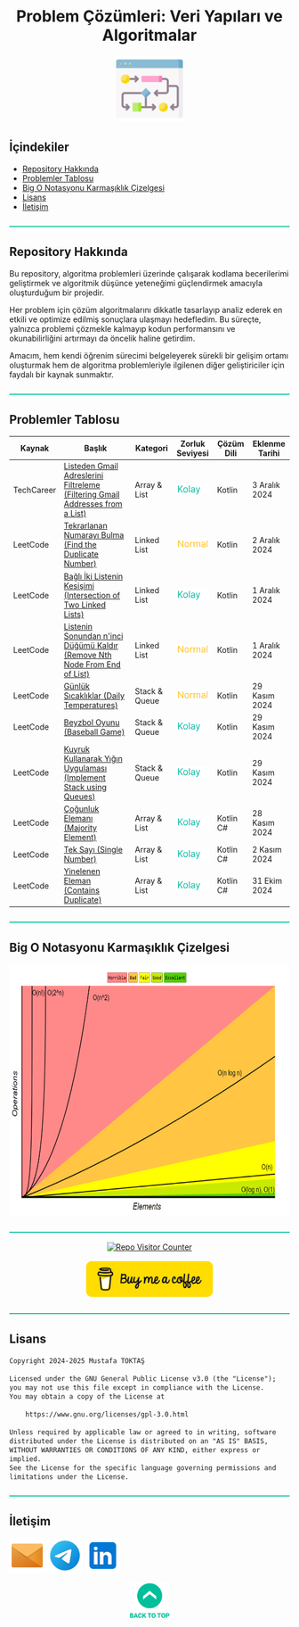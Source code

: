 <h1 align="center">
Problem Çözümleri: Veri Yapıları ve Algoritmalar<a name="readme-top"></a>
</h1>

<div align="center">
  <img src="./Readme Resources/Algoritma Pratikleri Logo.png" alt="Logo" width="120"/>
</div>

## İçindekiler  

- [Repository Hakkında](#repository-hakkında)
- [Problemler Tablosu](#problemler-tablosu)
- [Big O Notasyonu Karmaşıklık Çizelgesi](#big-o-notasyonu-karmaşıklık-çizelgesi)
- [Lisans](#lisans)
- [İletişim](#i̇letişim)


![-----------------------------------------------------](./Readme%20Resources/Line.png)

## Repository Hakkında 

Bu repository, algoritma problemleri üzerinde çalışarak kodlama becerilerimi geliştirmek ve algoritmik
düşünce yeteneğimi güçlendirmek amacıyla oluşturduğum bir projedir.

Her problem için çözüm algoritmalarını dikkatle tasarlayıp analiz ederek en etkili ve optimize edilmiş sonuçlara ulaşmayı hedefledim.
Bu süreçte, yalnızca problemi çözmekle kalmayıp kodun performansını ve okunabilirliğini artırmayı da öncelik haline getirdim.

Amacım, hem kendi öğrenim sürecimi belgeleyerek sürekli bir gelişim ortamı oluşturmak hem de
algoritma problemleriyle ilgilenen diğer geliştiriciler için faydalı bir kaynak sunmaktır.


![-----------------------------------------------------](./Readme%20Resources/Line.png)

## Problemler Tablosu

<table>
  <thead>
    <tr>
      <th>Kaynak</th>
      <th>Başlık</th>
      <th>Kategori</th>
      <th>Zorluk Seviyesi</th>
      <th>Çözüm Dili</th>
      <th>Eklenme Tarihi</th>
    </tr>
  </thead>
  <tbody>
  <tr>
      <td>TechCareer</td>
      <td><a href="./İçerikler/10 Filtering Gmail Addresses from a List/Problem.md">Listeden Gmail Adreslerini Filtreleme (Filtering Gmail Addresses from a List)</a></td>
      <td>Array & List</td>
      <td><img src="./Readme Resources/Zorluk Seviyeleri/Kolay.png" alt="Kolay" height="20"></td>
      <td>Kotlin</td>
      <td>3 Aralık 2024</td>
    </tr>
  <tr>
      <td>LeetCode</td>
      <td><a href="./İçerikler/9 Find the Duplicate Number/Problem.md">Tekrarlanan Numarayı Bulma (Find the Duplicate Number)</a></td>
      <td>Linked List</td>
      <td><img src="./Readme Resources/Zorluk Seviyeleri/Normal.png" alt="Normal" height="20"></td>
      <td>Kotlin</td>
      <td>2 Aralık 2024</td>
    </tr>
  <tr>
      <td>LeetCode</td>
      <td><a href="./İçerikler/8 Intersection of Two Linked Lists/Problem.md">Bağlı İki Listenin Kesişimi (Intersection of Two Linked Lists)</a></td>
      <td>Linked List</td>
      <td><img src="./Readme Resources/Zorluk Seviyeleri/Kolay.png" alt="Kolay" height="20"></td>
      <td>Kotlin</td>
      <td>1 Aralık 2024</td>
    </tr>
  <tr>
      <td>LeetCode</td>
      <td><a href="./İçerikler/7 Remove Nth Node From End of List/Problem.md">Listenin Sonundan n'inci Düğümü Kaldır (Remove Nth Node From End of List)</a></td>
      <td>Linked List</td>
      <td><img src="./Readme Resources/Zorluk Seviyeleri/Normal.png" alt="Normal" height="20"></td>
      <td>Kotlin</td>
      <td>1 Aralık 2024</td>
    </tr>
  <tr>
      <td>LeetCode</td>
      <td><a href="./İçerikler/6 Daily Temperatures/Problem.md">Günlük Sıcaklıklar (Daily Temperatures)</a></td>
      <td>Stack & Queue</td>
      <td><img src="./Readme Resources/Zorluk Seviyeleri/Normal.png" alt="Normal" height="20"></td>
      <td>Kotlin</td>
      <td>29 Kasım 2024</td>
    </tr>
  <tr>
      <td>LeetCode</td>
      <td><a href="./İçerikler/5 Baseball Game/Problem.md">Beyzbol Oyunu (Baseball Game)</a></td>
      <td>Stack & Queue</td>
      <td><img src="./Readme Resources/Zorluk Seviyeleri/Kolay.png" alt="Kolay" height="20"></td>
      <td>Kotlin</td>
      <td>29 Kasım 2024</td>
    </tr>
  <tr>
      <td>LeetCode</td>
      <td><a href="./İçerikler/4 Implement Stack using Queues/Problem.md">Kuyruk Kullanarak Yığın Uygulaması (Implement Stack using Queues)</a></td>
      <td>Stack & Queue</td>
      <td><img src="./Readme Resources/Zorluk Seviyeleri/Kolay.png" alt="Kolay" height="20"></td>
      <td>Kotlin</td>
      <td>29 Kasım 2024</td>
    </tr>
    <tr>
      <td>LeetCode</td>
      <td><a href="./İçerikler/3 Majority Element/Problem.md">Çoğunluk Elemanı (Majority Element)</a></td>
      <td>Array & List</td>
      <td><img src="./Readme Resources/Zorluk Seviyeleri/Kolay.png" alt="Kolay" height="20"></td>
      <td>Kotlin<br>C#</td>
      <td>28 Kasım 2024</td>
    </tr>
    <tr>
      <td>LeetCode</td>
      <td><a href="./İçerikler/2 Single Number/Problem.md">Tek Sayı (Single Number)</a></td>
      <td>Array & List</td>
      <td><img src="./Readme Resources/Zorluk Seviyeleri/Kolay.png" alt="Kolay" height="20"></td>
      <td>Kotlin<br>C#</td>
      <td>2 Kasım 2024</td>
    </tr>
    <tr>
      <td>LeetCode</td>
      <td><a href="./İçerikler/1 Contains Dublicate/Problem.md">Yinelenen Eleman (Contains Duplicate)</a></td>
      <td>Array & List</td>
      <td><img src="./Readme Resources/Zorluk Seviyeleri/Kolay.png" alt="Kolay" height="20"></td>
      <td>Kotlin<br>C#</td>
      <td>31 Ekim 2024</td>
    </tr>
  </tbody>
</table>


![-----------------------------------------------------](./Readme%20Resources/Line.png)

## Big O Notasyonu Karmaşıklık Çizelgesi

<img src="./Readme Resources/Big O Karmaşıklık Grafiği.png" alt="Big O Notasyonu Karmaşıklık Çizelgesi" height="450"/>


![-----------------------------------------------------](./Readme%20Resources/Line.png)

<div align="center">
  <a href="https://github.com/mustafatoktas/W.BE_RepoVisitorCounterAPI"><img src="https://toktasoft.com/api/repo-visitor-counter?repo=zuytvs6kx4d8bge&show_repo_name=1&show_date=1&show_brand=0&txt_color=209,215,224&bg_color=45,52,58" alt="Repo Visitor Counter"/></a>
</div>

<br>
  
<div align="center">
  <a href="https://buymeacoffee.com/mustafatoktas"><img src="./Readme Resources/Communication/Buy Me a Coffee.png" alt="Buy Me a Coffee" height="64"/></a>
</div>


![-----------------------------------------------------](./Readme%20Resources/Line.png)

## Lisans

```
Copyright 2024-2025 Mustafa TOKTAŞ

Licensed under the GNU General Public License v3.0 (the "License");
you may not use this file except in compliance with the License.
You may obtain a copy of the License at

    https://www.gnu.org/licenses/gpl-3.0.html

Unless required by applicable law or agreed to in writing, software
distributed under the License is distributed on an "AS IS" BASIS,
WITHOUT WARRANTIES OR CONDITIONS OF ANY KIND, either express or implied.
See the License for the specific language governing permissions and
limitations under the License.
```


![-----------------------------------------------------](./Readme%20Resources/Line.png)

## İletişim

<a href="mailto:info@mustafatoktas.com"             ><img src="./Readme Resources/Communication/Mail.png"     alt="Mail"     width="64"/></a>
<a href="https://t.me/mustafatoktas00"              ><img src="./Readme Resources/Communication/Telegram.png" alt="Telegram" width="64"/></a>
<a href="https://www.linkedin.com/in/mustafatoktas/"><img src="./Readme Resources/Communication/LinkedIn.png" alt="LinkedIn" width="64"/></a>

<div align="center">
  <a href="#readme-top"><img src="./Readme Resources/Back to Top.png" alt="Back to Top" height="64"/></a>
</div>